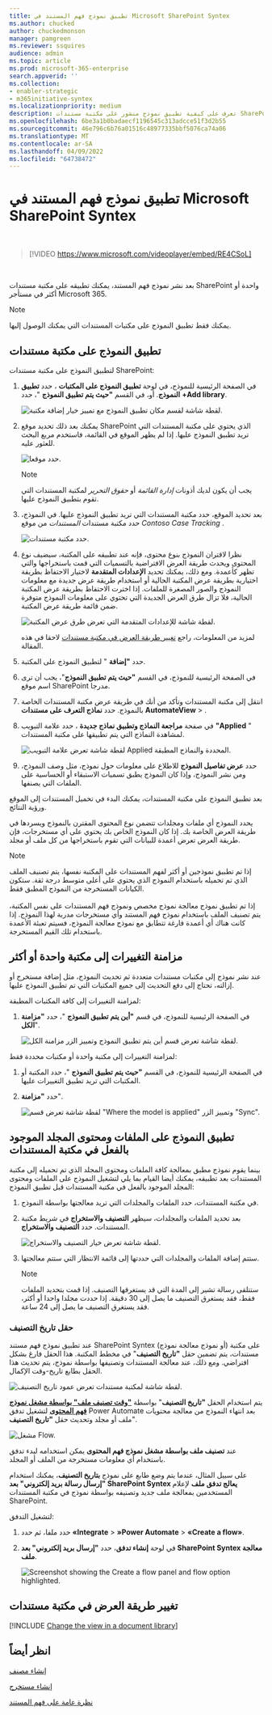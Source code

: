```yaml
---
title: تطبيق نموذج فهم المستند في Microsoft SharePoint Syntex
ms.author: chucked
author: chuckedmonson
manager: pamgreen
ms.reviewer: ssquires
audience: admin
ms.topic: article
ms.prod: microsoft-365-enterprise
search.appverid: ''
ms.collection:
- enabler-strategic
- m365initiative-syntex
ms.localizationpriority: medium
description: تعرف على كيفية تطبيق نموذج منشور على مكتبة مستندات SharePoint في Microsoft SharePoint Syntex.
ms.openlocfilehash: 6be3a1b0badaecf1196545c313adcce51f3d2b55
ms.sourcegitcommit: 46e796c6b76a01516c48977335bbf5076ca74a06
ms.translationtype: MT
ms.contentlocale: ar-SA
ms.lasthandoff: 04/09/2022
ms.locfileid: "64738472"
---
```

# <a name="apply-a-document-understanding-model-in-microsoft-sharepoint-syntex"></a>تطبيق نموذج فهم المستند في Microsoft SharePoint Syntex

</br>

> [!VIDEO https://www.microsoft.com/videoplayer/embed/RE4CSoL]

</br>

بعد نشر نموذج فهم المستند، يمكنك تطبيقه على مكتبة مستندات SharePoint واحدة أو أكثر في مستأجر Microsoft 365.

> [!NOTE]
> يمكنك فقط تطبيق النموذج على مكتبات المستندات التي يمكنك الوصول إليها.


## <a name="apply-your-model-to-a-document-library"></a>تطبيق النموذج على مكتبة مستندات

لتطبيق النموذج على مكتبة مستندات SharePoint:

1. في الصفحة الرئيسية للنموذج، في لوحة **تطبيق النموذج على المكتبات** ، حدد **تطبيق النموذج**. أو، في القسم **"حيث يتم تطبيق النموذج** "، حدد **+Add library**.

    ![لقطة شاشة لقسم مكان تطبيق النموذج مع تمييز خيار إضافة مكتبة.](../media/content-understanding/apply-to-library.png)

2. يمكنك بعد ذلك تحديد موقع SharePoint الذي يحتوي على مكتبة المستندات التي تريد تطبيق النموذج عليها. إذا لم يظهر الموقع في القائمة، فاستخدم مربع البحث للعثور عليه.

    ![حدد موقعا.](../media/content-understanding/site-search.png)

    > [!NOTE]
    > يجب أن يكون لديك أذونات *إدارة القائمة* أو *حقوق التحرير* لمكتبة المستندات التي تقوم بتطبيق النموذج عليها.

3. بعد تحديد الموقع، حدد مكتبة المستندات التي تريد تطبيق النموذج عليها. في النموذج، حدد مكتبة مستندات *المستندات* من موقع *Contoso Case Tracking* .

    ![حدد مكتبة مستندات.](../media/content-understanding/select-doc-library.png)

4. نظرا لاقتران النموذج بنوع محتوى، فإنه عند تطبيقه على المكتبة، سيضيف نوع المحتوى ويحدث طريقة العرض الافتراضية بالتسميات التي قمت باستخراجها والتي تظهر كأعمدة. ومع ذلك، يمكنك تحديد **الإعدادات المتقدمة** لاختيار الاحتفاظ بطريقة اختيارية بطريقة عرض المكتبة الحالية أو استخدام طريقة عرض جديدة مع معلومات النموذج والصور المصغرة للملفات. إذا اخترت الاحتفاظ بطريقة عرض المكتبة الحالية، فلا تزال طرق العرض الجديدة التي تحتوي على معلومات النموذج متوفرة ضمن قائمة طريقة عرض المكتبة.

    ![لقطة شاشة للإعدادات المتقدمة التي تعرض طرق عرض المكتبة.](../media/content-understanding/library-view.png)

    لمزيد من المعلومات، راجع [تغيير طريقة العرض في مكتبة مستندات](#change-the-view-in-a-document-library) لاحقا في هذه المقالة.

5. حدد **"إضافة** " لتطبيق النموذج على المكتبة.

6. في الصفحة الرئيسية للنموذج، في القسم **"حيث يتم تطبيق النموذج**"، يجب أن ترى اسم موقع SharePoint مدرجا.

7. انتقل إلى مكتبة المستندات وتأكد من أنك في طريقة عرض مكتبة المستندات الخاصة بالنموذج. حدد **نماذج التعرف على مستندات** **AutomateView** > .

8. في صفحة **مراجعة النماذج وتطبيق نماذج جديدة** ، حدد علامة التبويب **"Applied** " لمشاهدة النماذج التي يتم تطبيقها على مكتبة المستندات.

    ![لقطة شاشة تعرض علامة التبويب Applied المحددة والنماذج المطبقة.](../media/content-understanding/applied-models.png) 

9. حدد **عرض تفاصيل النموذج** للاطلاع على معلومات حول نموذج، مثل وصف النموذج، ومن نشر النموذج، وإذا كان النموذج يطبق تسميات الاستبقاء أو الحساسية على الملفات التي يصنفها.

بعد تطبيق النموذج على مكتبة المستندات، يمكنك البدء في تحميل المستندات إلى الموقع ورؤية النتائج.

يحدد النموذج أي ملفات ومجلدات تتضمن نوع المحتوى المقترن بالنموذج ويسردها في طريقة العرض الخاصة بك. إذا كان النموذج الخاص بك يحتوي على أي مستخرجات، فإن طريقة العرض تعرض أعمدة للبيانات التي تقوم باستخراجها من كل ملف أو مجلد.

> [!NOTE]
> إذا تم تطبيق نموذجين أو أكثر لفهم المستندات على المكتبة نفسها، يتم تصنيف الملف الذي تم تحميله باستخدام النموذج الذي يحتوي على أعلى متوسط درجة ثقة. ستكون الكيانات المستخرجة من النموذج المطبق فقط. <br><br>إذا تم تطبيق نموذج معالجة نموذج مخصص ونموذج فهم المستندات على نفس المكتبة، يتم تصنيف الملف باستخدام نموذج فهم المستند وأي مستخرجات مدربة لهذا النموذج. إذا كانت هناك أي أعمدة فارغة تتطابق مع نموذج معالجة النموذج، فسيتم تعبئة الأعمدة باستخدام تلك القيم المستخرجة.

## <a name="sync-changes-to-one-or-more-libraries"></a>مزامنة التغييرات إلى مكتبة واحدة أو أكثر

عند نشر نموذج إلى مكتبات مستندات متعددة ثم تحديث النموذج، مثل إضافة مستخرج أو إزالته، تحتاج إلى دفع التحديث إلى جميع المكتبات التي تم تطبيق النموذج عليها.

لمزامنة التغييرات إلى كافة المكتبات المطبقة:

1. في الصفحة الرئيسية للنموذج، في قسم **"أين يتم تطبيق النموذج** "، حدد **"مزامنة الكل**".

    ![لقطة شاشة تعرض قسم أين يتم تطبيق النموذج وتمييز الزر مزامنة الكل.](../media/content-understanding/sync-all-button.png) 

لمزامنة التغييرات إلى مكتبة واحدة أو مكتبات محددة فقط:

1. في الصفحة الرئيسية للنموذج، في القسم **"حيث يتم تطبيق النموذج** "، حدد المكتبة أو المكتبات التي تريد تطبيق التغييرات عليها.

2. حدد **"مزامنة**".

    ![لقطة شاشة تعرض قسم "Where the model is applied" وتمييز الزر "Sync".](../media/content-understanding/sync-button.png) 

## <a name="apply-the-model-to-files-and-folder-content-already-in-the-document-library"></a>تطبيق النموذج على الملفات ومحتوى المجلد الموجود بالفعل في مكتبة المستندات

بينما يقوم نموذج مطبق بمعالجة كافة الملفات ومحتوى المجلد الذي تم تحميله إلى مكتبة المستندات بعد تطبيقه، يمكنك أيضا القيام بما يلي لتشغيل النموذج على الملفات ومحتوى المجلد الموجود بالفعل في مكتبة المستندات قبل تطبيق النموذج:

1. في مكتبة المستندات، حدد الملفات والمجلدات التي تريد معالجتها بواسطة النموذج.

2. بعد تحديد الملفات والمجلدات، سيظهر **التصنيف والاستخراج** في شريط مكتبة المستندات. حدد **التصنيف والاستخراج**.

      ![لقطة شاشة تعرض خيار التصنيف والاستخراج.](../media/content-understanding/extract-classify.png) 

3. ستتم إضافة الملفات والمجلدات التي حددتها إلى قائمة الانتظار التي ستتم معالجتها.

    > [!NOTE]
    > ستتلقى رسالة تشير إلى المدة التي قد يستغرقها التصنيف. إذا قمت بتحديد الملفات فقط، فقد يستغرق التصنيف ما يصل إلى 30 دقيقة. إذا حددت مجلدا واحدا أو أكثر، فقد يستغرق التصنيف ما يصل إلى 24 ساعة.

### <a name="classification-date-field"></a>حقل تاريخ التصنيف

عند تطبيق نموذج فهم مستند SharePoint Syntex (أو نموذج معالجة نموذج) على مكتبة مستندات، يتم تضمين حقل **"تاريخ التصنيف**" في مخطط المكتبة. هذا الحقل فارغ بشكل افتراضي. ومع ذلك، عند معالجة المستندات وتصنيفها بواسطة نموذج، يتم تحديث هذا الحقل بطابع تاريخ-وقت الإكمال. 

   ![لقطة شاشة لمكتبة مستندات تعرض عمود تاريخ التصنيف.](../media/content-understanding/class-date-column.png) 

يتم استخدام الحقل **"تاريخ التصنيف**" بواسطة [**"وقت تصنيف ملف" بواسطة مشغل نموذج فهم المحتوى**](/connectors/sharepointonline/#when-a-file-is-classified-by-a-content-understanding-model) لتشغيل تدفق Power Automate بعد انتهاء النموذج من معالجة محتويات ملف أو مجلد وتحديث حقل **"تاريخ التصنيف**".

   ![مشغل Flow.](../media/content-understanding/trigger.png)

عند **تصنيف ملف بواسطة مشغل نموذج فهم المحتوى** يمكن استخدامه لبدء تدفق باستخدام أي معلومات مستخرجة من الملف أو المجلد.

على سبيل المثال، عندما يتم وضع طابع على نموذج **بتاريخ التصنيف**، يمكنك استخدام **"إرسال رسالة بريد إلكتروني" بعد SharePoint Syntex يعالج تدفق ملف** لإعلام المستخدمين بمعالجة ملف جديد وتصنيفه بواسطة نموذج في مكتبة المستندات SharePoint.

لتشغيل التدفق:

1. حدد ملفا، ثم حدد **«Integrate** > **»Power Automate** > **«Create a flow»**.

2. في لوحة **إنشاء تدفق**، حدد **"إرسال بريد إلكتروني" بعد SharePoint Syntex معالجة ملف**.

    ![Screenshot showing the Create a flow panel and flow option highlighted.](../media/content-understanding/integrate-create-flow.png) 

## <a name="change-the-view-in-a-document-library"></a>تغيير طريقة العرض في مكتبة مستندات

[!INCLUDE [Change the view in a document library](../includes/change-library-view.md)]

## <a name="see-also"></a>انظر أيضاً

[إنشاء مصنف](create-a-classifier.md)

[إنشاء مستخرج](create-an-extractor.md)

[نظرة عامة على فهم المستند](document-understanding-overview.md)

